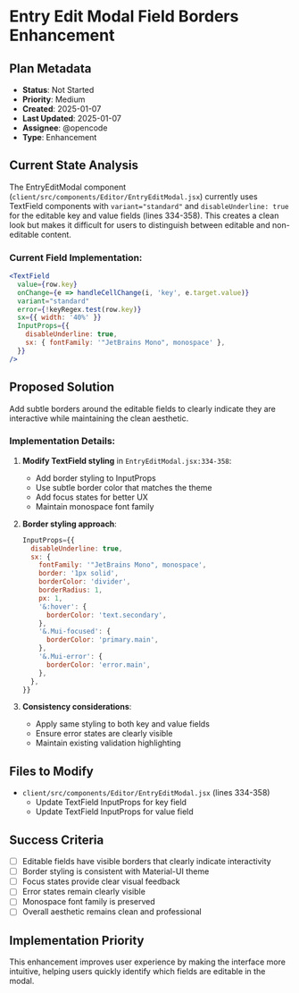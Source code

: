 # Entry Edit Modal Field Borders Enhancement

## Plan Metadata
- **Status**: Not Started
- **Priority**: Medium
- **Created**: 2025-01-07
- **Last Updated**: 2025-01-07
- **Assignee**: @opencode
- **Type**: Enhancement

## Current State Analysis

The EntryEditModal component (`client/src/components/Editor/EntryEditModal.jsx`) currently uses TextField components with `variant="standard"` and `disableUnderline: true` for the editable key and value fields (lines 334-358). This creates a clean look but makes it difficult for users to distinguish between editable and non-editable content.

### Current Field Implementation:
```jsx
<TextField
  value={row.key}
  onChange={e => handleCellChange(i, 'key', e.target.value)}
  variant="standard"
  error={!keyRegex.test(row.key)}
  sx={{ width: '40%' }}
  InputProps={{
    disableUnderline: true,
    sx: { fontFamily: '"JetBrains Mono", monospace' },
  }}
/>
```

## Proposed Solution

Add subtle borders around the editable fields to clearly indicate they are interactive while maintaining the clean aesthetic.

### Implementation Details:

1. **Modify TextField styling** in `EntryEditModal.jsx:334-358`:
   - Add border styling to InputProps
   - Use subtle border color that matches the theme
   - Add focus states for better UX
   - Maintain monospace font family

2. **Border styling approach**:
   ```jsx
   InputProps={{
     disableUnderline: true,
     sx: { 
       fontFamily: '"JetBrains Mono", monospace',
       border: '1px solid',
       borderColor: 'divider',
       borderRadius: 1,
       px: 1,
       '&:hover': {
         borderColor: 'text.secondary',
       },
       '&.Mui-focused': {
         borderColor: 'primary.main',
       },
       '&.Mui-error': {
         borderColor: 'error.main',
       },
     },
   }}
   ```

3. **Consistency considerations**:
   - Apply same styling to both key and value fields
   - Ensure error states are clearly visible
   - Maintain existing validation highlighting

## Files to Modify

- `client/src/components/Editor/EntryEditModal.jsx` (lines 334-358)
  - Update TextField InputProps for key field
  - Update TextField InputProps for value field

## Success Criteria

- [ ] Editable fields have visible borders that clearly indicate interactivity
- [ ] Border styling is consistent with Material-UI theme
- [ ] Focus states provide clear visual feedback
- [ ] Error states remain clearly visible
- [ ] Monospace font family is preserved
- [ ] Overall aesthetic remains clean and professional

## Implementation Priority

This enhancement improves user experience by making the interface more intuitive, helping users quickly identify which fields are editable in the modal.